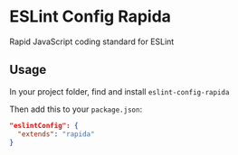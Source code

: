 # ESLint Config Rapida

Rapid JavaScript coding standard for ESLint

## Usage

In your project folder, find and install `eslint-config-rapida`

Then add this to your `package.json`:

```json
"eslintConfig": {
  "extends": "rapida"
}
```
